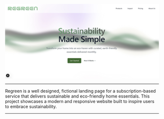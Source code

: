 ![Local Image](/public/images/regreen-hero-section-screanshot.jpeg)

---

Regreen is a well designed, fictional landing page for a subscription-based service that delivers sustainable and eco-friendly home essentials. This project showcases a modern and responsive website built to inspire users to embrace sustainability.

---
